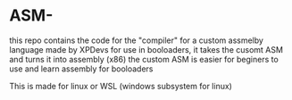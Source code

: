 # ASM-
this repo contains the code for the "compiler" for a custom assmelby language made by XPDevs for use in booloaders, it takes the cusomt ASM and turns it into assembly (x86) the custom ASM is easier for beginers to use and learn assembly for booloaders

This is made for linux or WSL (windows subsystem for linux)
